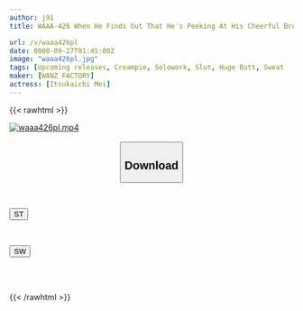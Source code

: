 ```yaml
---
author: j91
title: WAAA-426 When He Finds Out That He's Peeking At His Cheerful Brother's Wife's Defenseless, Braless Big Tits, He Turns Into An Angry Slut! He Pulls Out His Erect Cock And Pounds His Big Ass! He Cums Inside Her Repeatedly Until The Sperm Flows Back Out Of Her Climaxing Pussy! Itsukaichi Mei

url: /v/waaa426pl
date: 0000-09-27T01:45:00Z
image: "waaa426pl.jpg"
tags: [Upcoming releases, Creampie, Solowork, Slut, Huge Butt, Sweat	]
maker: [WANZ FACTORY]
actress: [Itsukaichi Mei]
---
```



{{< rawhtml >}}

<div class="video" data-videoid="pending_link.html">
    <a href="javascript:;">
        <img src="/v/waaa426pl/waaa426pl.jpg" width="WIDTH" height="HEIGHT" alt="waaa426pl.mp4" loading="lazy">
    </a>
</div>

<script type="text/javascript" src="https://j91.asia/asset/on-demand-pend.js"></script>

<br>
  <link rel="stylesheet" href="https://j91.asia/asset/bs5.css">
  
  <center>
  <button class="btn btn-primary" type="button" data-bs-toggle="collapse" data-bs-target=".multi-collapse" aria-expanded="false" aria-controls="multiCollapseExample1 multiCollapseExample2"><h2>Download</h2></button></center>
</p>
<div class="row">
  <div class="col">
    <div class="collapse multi-collapse" id="multiCollapseExample1">
      <div class="card card-body">
	      	      <br>
<div class="buttons">  
<p><a href="https://j91.asia/pending_link.html" target="_blank"><button class="btn-hover color-3"><i class="fa fa-download"></i> ST</button></a></p></div>
    </div>
  </div>
</div>
  <div class="col">
    <div class="collapse multi-collapse" id="multiCollapseExample2">
      <div class="card card-body">
	      <br>
<div class="buttons">
<p><a href="https://j91.asia/pending_link.html" target="_blank"><button class="btn-hover color-2"><i class="fa fa-download"></i> SW</button></a></p></div>
<br><br>
      </div>
    </div>
  </div>
</div>

{{< /rawhtml >}}